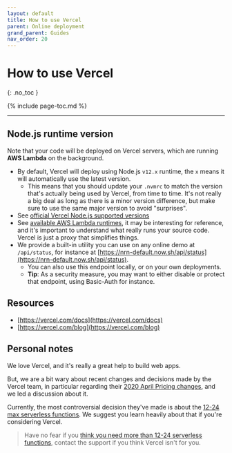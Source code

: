 ```yaml
---
layout: default
title: How to use Vercel
parent: Online deployment
grand_parent: Guides
nav_order: 20
---
```


# How to use Vercel
{: .no_toc }

{% include page-toc.md %}

---

## Node.js runtime version

Note that your code will be deployed on Vercel servers, which are running **AWS Lambda** on the background.

- By default, Vercel will deploy using Node.js `v12.x` runtime, the `x` means it will automatically use the latest version.
    - This means that you should update your `.nvmrc` to match the version that's actually being used by Vercel, from time to time. It's not really a big deal as long as there is a minor version difference, but make sure to use the same major version to avoid "surprises".
- See [official Vercel Node.js supported versions](https://vercel.com/docs/runtimes#official-runtimes/node-js/node-js-version)
- See [available AWS Lambda runtimes](https://docs.aws.amazon.com/lambda/latest/dg/lambda-runtimes.html), it may be interesting for reference, and it's important to understand what really runs your source code. Vercel is just a proxy that simplifies things.
- We provide a built-in utility you can use on any online demo at `/api/status`, for instance at [https://nrn-default.now.sh/api/status](https://nrn-default.now.sh/api/status).
    - You can also use this endpoint locally, or on your own deployments.
    - **Tip**: As a security measure, you may want to either disable or protect that endpoint, using Basic-Auth for instance.


## Resources

- [https://vercel.com/docs](https://vercel.com/docs)
- [https://vercel.com/blog](https://vercel.com/blog)

## Personal notes

We love Vercel, and it's really a great help to build web apps.

But, we are a bit wary about recent changes and decisions made by the Vercel team, in particular regarding their [2020 April Pricing changes](https://github.com/vercel/vercel/discussions/4029), and we led a discussion about it.

Currently, the most controversial decision they've made is about the [12-24 max serverless functions](https://github.com/vercel/vercel/discussions/4029#discussioncomment-8449).
We suggest you learn heavily about that if you're considering Vercel.

> Have no fear if you [think you need more than 12-24 serverless functions](https://github.com/vercel/vercel/discussions/4029#discussioncomment-12534), contact the support if you think Vercel isn't for you.
